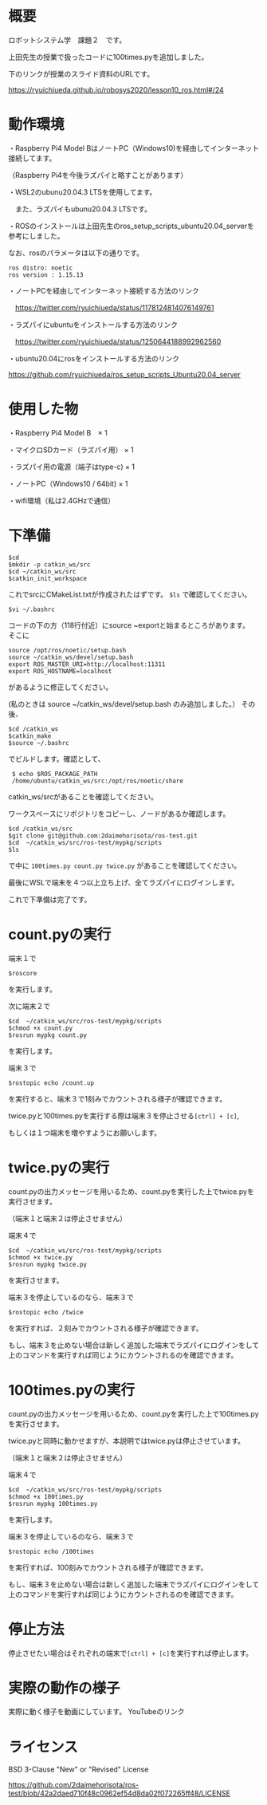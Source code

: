 # 概要
ロボットシステム学　課題２　です。

上田先生の授業で扱ったコードに100times.pyを追加しました。

下のリンクが授業のスライド資料のURLです。

https://ryuichiueda.github.io/robosys2020/lesson10_ros.html#/24

# 動作環境

・Raspberry Pi4 Model BはノートPC（Windows10)を経由してインターネット接続してます。

（Raspberry Pi4を今後ラズパイと略すことがあります）

・WSL2のubunu20.04.3 LTSを使用してます。

　また、ラズパイもubunu20.04.3 LTSです。

・ROSのインストールは上田先生のros_setup_scripts_ubuntu20.04_serverを参考にしました。

なお、rosのパラメータは以下の通りです。

    ros distro: noetic
    ros version : 1.15.13


・ノートPCを経由してインターネット接続する方法のリンク

　https://twitter.com/ryuichiueda/status/1178124814076149761


・ラズパイにubuntuをインストールする方法のリンク

　https://twitter.com/ryuichiueda/status/1250644188992962560

・ubuntu20.04にrosをインストールする方法のリンク

 https://github.com/ryuichiueda/ros_setup_scripts_Ubuntu20.04_server


# 使用した物
・Raspberry Pi4 Model B　× 1

・マイクロSDカード（ラズパイ用） × 1

・ラズパイ用の電源（端子はtype-c) × 1

・ノートPC（Windows10 / 64bit) × 1

・wifi環境（私は2.4GHzで通信）

# 下準備
    $cd
    $mkdir -p catkin_ws/src
    $cd ~/catkin_ws/src
    $catkin_init_workspace
  これでsrcにCMakeList.txtが作成されたはずです。
    `$ls`  で確認してください。
   
    $vi ~/.bashrc
コードの下の方（118行付近）にsource ~exportと始まるところがあります。   
そこに

    source /opt/ros/noetic/setup.bash
    source ~/catkin_ws/devel/setup.bash
    export ROS_MASTER_URI=http://localhost:11311
    export ROS_HOSTNAME=localhost
    
 があるように修正してください。

(私のときは source ~/catkin_ws/devel/setup.bash のみ追加しました。）
その後、

    $cd /catkin_ws
    $catkin_make
    $source ~/.bashrc
    
 でビルドします。確認として、
 
     $ echo $ROS_PACKAGE_PATH
     /home/ubuntu/catkin_ws/src:/opt/ros/noetic/share
 
catkin_ws/srcがあることを確認してください。

ワークスペースにリポジトリをコピーし、ノードがあるか確認します。

    $cd /catkin_ws/src
    $git clone git@github.com:2daimehorisota/ros-test.git
    $cd  ~/catkin_ws/src/ros-test/mypkg/scripts
    $ls
で中に
    `100times.py count.py twice.py` があることを確認してください。
    
 最後にWSLで端末を４つ以上立ち上げ、全てラズパイにログインします。
 
これで下準備は完了です。
   
# count.pyの実行

端末１で

    $roscore

を実行します。

次に端末２で

    $cd  ~/catkin_ws/src/ros-test/mypkg/scripts
    $chmod +x count.py
    $rosrun mypkg count.py

を実行します。

端末３で

    $rostopic echo /count.up
 
 を実行すると、端末３で1刻みでカウントされる様子が確認できます。

twice.pyと100times.pyを実行する際は端末３を停止させる`[ctrl] + [c]`,

もしくは１つ端末を増やすようにお願いします。 

# twice.pyの実行
count.pyの出力メッセージを用いるため、count.pyを実行した上でtwice.pyを実行させます。

（端末１と端末２は停止させません）

端末４で

    $cd  ~/catkin_ws/src/ros-test/mypkg/scripts
    $chmod +x twice.py
    $rosrun mypkg twice.py

を実行させます。

端末３を停止しているのなら、端末３で

    $rostopic echo /twice
    
を実行すれば、２刻みでカウントされる様子が確認できます。

もし、端末３を止めない場合は新しく追加した端末でラズパイにログインをして上のコマンドを実行すれば同じようにカウントされるのを確認できます。

# 100times.pyの実行
count.pyの出力メッセージを用いるため、count.pyを実行した上で100times.pyを実行させます。

twice.pyと同時に動かせますが、本説明ではtwice.pyは停止させています。

（端末１と端末２は停止させません）

端末４で

    $cd  ~/catkin_ws/src/ros-test/mypkg/scripts
    $chmod +x 100times.py
    $rosrun mypkg 100times.py
を実行します。

端末３を停止しているのなら、端末３で

    $rostopic echo /100times
    
を実行すれば、100刻みでカウントされる様子が確認できます。

もし、端末３を止めない場合は新しく追加した端末でラズパイにログインをして上のコマンドを実行すれば同じようにカウントされるのを確認できます。

# 停止方法

停止させたい場合はそれぞれの端末で`[ctrl] + [c]`を実行すれば停止します。

# 実際の動作の様子



実際に動く様子を動画にしています。
YouTubeのリンク

# ライセンス
BSD 3-Clause "New" or "Revised" License

https://github.com/2daimehorisota/ros-test/blob/42a2daed710f48c0962ef54d8da02f072265ff48/LICENSE
